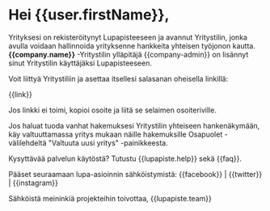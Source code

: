 # Hei {{user.firstName}},

Yrityksesi on rekisteröitynyt Lupapisteeseen ja avannut Yritystilin, jonka avulla voidaan hallinnoida yrityksenne hankkeita yhteisen ty&ouml;jonon kautta. **{{company.name}}** -Yritystilin yll&auml;pit&auml;j&auml; {{company-admin}} on lis&auml;nnyt sinut Yritystilin k&auml;ytt&auml;j&auml;ksi Lupapisteeseen.

Voit liittyä Yritystiliin ja asettaa itsellesi salasanan oheisella linkill&auml;:

{{link}}

Jos linkki ei toimi, kopioi osoite ja liit&auml; se selaimen osoiteriville.

Jos haluat tuoda vanhat hakemuksesi Yritystilin yhteiseen hankenäkymään, käy valtuuttamassa yritys mukaan näille hakemuksille Osapuolet -välilehdeltä "Valtuuta uusi yritys" -painikkeesta.

Kysytt&auml;v&auml;&auml; palvelun k&auml;yt&ouml;st&auml;? Tutustu {{lupapiste.help}} sek&auml; {{faq}}.

P&auml;&auml;set seuraamaan lupa-asioinnin s&auml;hk&ouml;istymist&auml;: {{facebook}} | {{twitter}} | {{instagram}}

S&auml;hk&ouml;ist&auml; meininki&auml; projekteihin toivottaa,
{{lupapiste.team}}
